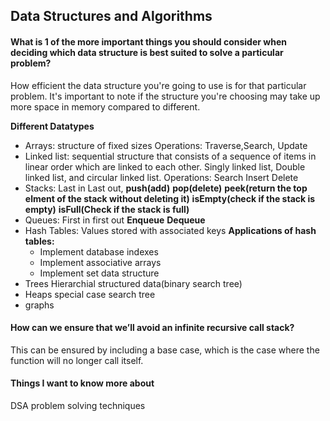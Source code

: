 ## Data Structures and Algorithms 


#### What is 1 of the more important things you should consider when deciding which data structure is best suited to solve a particular problem?

How efficient the data structure you're going to use is for that particular problem. It's important to note if the structure you're choosing may take up more space in memory compared to different.

**Different Datatypes**

- Arrays: structure of fixed sizes
  Operations: Traverse,Search, Update
- Linked list: sequential structure that consists of a sequence of items in linear order which are linked to each other. Singly linked list, Double linked list, and circular linked list.
  Operations: Search Insert Delete
- Stacks: Last in Last out, **push(add)** **pop(delete)** **peek(return the top elment of the stack without deleting it)** **isEmpty(check if the stack is empty)**
**isFull(Check if the stack is full)**
- Queues: First in first out **Enqueue** **Dequeue**
- Hash Tables: Values stored with associated keys
    **Applications of hash tables:**
    - Implement database indexes
    - Implement associative arrays
    - Implement set data structure
- Trees Hierarchial structured data(binary search tree)
- Heaps special case search tree
- graphs 
#### How can we ensure that we’ll avoid an infinite recursive call stack?

This can be ensured by including a base case, which is the case where the function will no longer call itself.

#### Things I want to know more about

DSA problem solving techniques